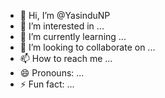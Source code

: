 - 👋 Hi, I’m @YasinduNP
- 👀 I’m interested in ...
- 🌱 I’m currently learning ...
- 💞️ I’m looking to collaborate on ...
- 📫 How to reach me ...
- 😄 Pronouns: ...
- ⚡ Fun fact: ...

<!---
Yasifvjxejv/Yasifvjxejv is a ✨ special ✨ repository because its `README.md` (this file) appears on your GitHub profile.
You can click the Preview link to take a look at your changes.
--->
